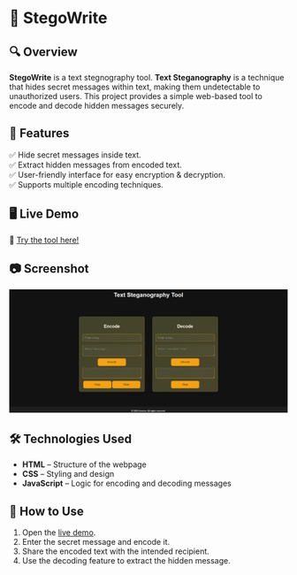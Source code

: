 # 📝 StegoWrite

## 🔍 Overview  
**StegoWrite** is a text stegnography tool. **Text Steganography** is a technique that hides secret messages within text, making them undetectable to unauthorized users. This project provides a simple web-based tool to encode and decode hidden messages securely.

## 🚀 Features  
✅ Hide secret messages inside text.  
✅ Extract hidden messages from encoded text.  
✅ User-friendly interface for easy encryption & decryption.  
✅ Supports multiple encoding techniques.  

## 🖥️ Live Demo  
🔗 [Try the tool here!](https://azeezafarhanashaik.github.io/text-stegnography/)

## 📷 Screenshot  
![Text Steganography](text-steg.png)

## 🛠️ Technologies Used  
- **HTML** – Structure of the webpage  
- **CSS** – Styling and design  
- **JavaScript** – Logic for encoding and decoding messages  

## 📌 How to Use  
1. Open the [live demo](https://azeezafarhanashaik.github.io/text-stegnography/).  
2. Enter the secret message and encode it.  
3. Share the encoded text with the intended recipient.  
4. Use the decoding feature to extract the hidden message.  
